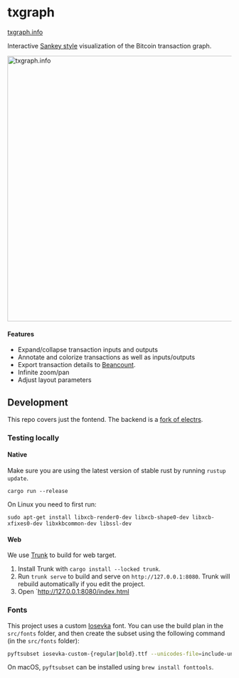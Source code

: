 # txgraph

 [txgraph.info](https://txgraph.info)

Interactive [Sankey style](https://en.wikipedia.org/wiki/Sankey_diagram) visualization of the Bitcoin transaction graph.

<img width="597" alt="txgraph.info" src="https://github.com/themoritz/themoritz/assets/3522732/3a0935b6-84ed-4380-9bdf-8ad97ce12ab8">

#### Features
* Expand/collapse transaction inputs and outputs
* Annotate and colorize transactions as well as inputs/outputs
* Export transaction details to [Beancount](https://beancount.github.io/).
* Infinite zoom/pan
* Adjust layout parameters

## Development

This repo covers just the fontend. The backend is a [fork of electrs](https://github.com/themoritz/electrs/tree/txgraph).

### Testing locally

#### Native

Make sure you are using the latest version of stable rust by running `rustup update`.

`cargo run --release`

On Linux you need to first run:

`sudo apt-get install libxcb-render0-dev libxcb-shape0-dev libxcb-xfixes0-dev libxkbcommon-dev libssl-dev`

#### Web

We use [Trunk](https://trunkrs.dev/) to build for web target.

1. Install Trunk with `cargo install --locked trunk`.
2. Run `trunk serve` to build and serve on `http://127.0.0.1:8080`. Trunk will rebuild automatically if you edit the project.
3. Open `http://127.0.0.1:8080/index.html

### Fonts

This project uses a custom [Iosevka](https://github.com/be5invis/Iosevka)
font. You can use the build plan in the `src/fonts` folder, and then create
the subset using the following command (in the `src/fonts` folder):

```bash
pyftsubset iosevka-custom-{regular|bold}.ttf --unicodes-file=include-unicodes.txt --text-file=include-text.txt
```

On macOS, `pyftsubset` can be installed using `brew install fonttools`.
